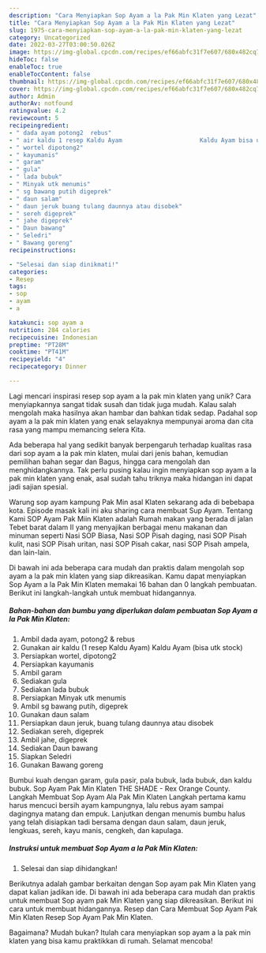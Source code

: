 ```yaml
---
description: "Cara Menyiapkan Sop Ayam a la Pak Min Klaten yang Lezat"
title: "Cara Menyiapkan Sop Ayam a la Pak Min Klaten yang Lezat"
slug: 1975-cara-menyiapkan-sop-ayam-a-la-pak-min-klaten-yang-lezat
category: Uncategorized
date: 2022-03-27T03:00:50.026Z
image: https://img-global.cpcdn.com/recipes/ef66abfc31f7e607/680x482cq70/sop-ayam-a-la-pak-min-klaten-foto-resep-utama.jpg
hideToc: false
enableToc: true
enableTocContent: false
thumbnail: https://img-global.cpcdn.com/recipes/ef66abfc31f7e607/680x482cq70/sop-ayam-a-la-pak-min-klaten-foto-resep-utama.jpg
cover: https://img-global.cpcdn.com/recipes/ef66abfc31f7e607/680x482cq70/sop-ayam-a-la-pak-min-klaten-foto-resep-utama.jpg
author: Admin
authorAv: notfound
ratingvalue: 4.2
reviewcount: 5
recipeingredient:
- " dada ayam potong2  rebus"
- " air kaldu 1 resep Kaldu Ayam                      Kaldu Ayam bisa utk stock"
- " wortel dipotong2"
- " kayumanis"
- " garam"
- " gula"
- " lada bubuk"
- " Minyak utk menumis"
- " sg bawang putih digeprek"
- " daun salam"
- " daun jeruk buang tulang daunnya atau disobek"
- " sereh digeprek"
- " jahe digeprek"
- " Daun bawang"
- " Seledri"
- " Bawang goreng"
recipeinstructions:

- "Selesai dan siap dinikmati!"
categories:
- Resep
tags:
- sop
- ayam
- a

katakunci: sop ayam a 
nutrition: 284 calories
recipecuisine: Indonesian
preptime: "PT28M"
cooktime: "PT41M"
recipeyield: "4"
recipecategory: Dinner

---
```





Lagi mencari inspirasi resep sop ayam a la pak min klaten yang unik? Cara menyiapkannya sangat tidak susah dan tidak juga mudah. Kalau salah mengolah maka hasilnya akan hambar dan bahkan tidak sedap. Padahal sop ayam a la pak min klaten yang enak selayaknya mempunyai aroma dan cita rasa yang mampu memancing selera Kita.





Ada beberapa hal yang sedikit banyak berpengaruh terhadap kualitas rasa dari sop ayam a la pak min klaten, mulai dari jenis bahan, kemudian pemilihan bahan segar dan Bagus, hingga cara mengolah dan menghidangkannya. Tak perlu pusing kalau ingin menyiapkan sop ayam a la pak min klaten yang enak,      asal sudah tahu triknya maka hidangan ini dapat jadi sajian spesial.














Warung sop ayam kampung Pak Min asal Klaten sekarang ada di bebebapa kota. Episode masak kali ini aku sharing cara membuat Sup Ayam. Tentang Kami SOP Ayam Pak Miin Klaten adalah Rumah makan yang berada di jalan Tebet barat dalam II yang menyajikan berbagai menu makanan dan minuman seperti Nasi SOP Biasa, Nasi SOP Pisah daging, nasi SOP Pisah kulit, nasi SOP Pisah uritan, nasi SOP Pisah cakar, nasi SOP Pisah ampela, dan lain-lain.






Di bawah ini ada beberapa cara mudah dan praktis dalam mengolah sop ayam a la pak min klaten yang siap dikreasikan. Kamu dapat menyiapkan Sop Ayam a la Pak Min Klaten memakai 16 bahan dan 0 langkah pembuatan. Berikut ini langkah-langkah untuk membuat hidangannya.

<!--inarticleads1-->

##### Bahan-bahan dan bumbu yang diperlukan dalam pembuatan Sop Ayam a la Pak Min Klaten:

1. Ambil  dada ayam, potong2 &amp; rebus
1. Gunakan  air kaldu (1 resep Kaldu Ayam)                      Kaldu Ayam (bisa utk stock)
1. Persiapkan  wortel, dipotong2
1. Persiapkan  kayumanis
1. Ambil  garam
1. Sediakan  gula
1. Sediakan  lada bubuk
1. Persiapkan  Minyak utk menumis
1. Ambil  sg bawang putih, digeprek
1. Gunakan  daun salam
1. Persiapkan  daun jeruk, buang tulang daunnya atau disobek
1. Sediakan  sereh, digeprek
1. Ambil  jahe, digeprek
1. Sediakan  Daun bawang
1. Siapkan  Seledri
1. Gunakan  Bawang goreng


Bumbui kuah dengan garam, gula pasir, pala bubuk, lada bubuk, dan kaldu bubuk. Sop Ayam Pak Min Klaten THE SHADE - Rex Orange County. Langkah Membuat Sop Ayam Ala Pak Min Klaten Langkah pertama kamu harus mencuci bersih ayam kampungnya, lalu rebus ayam sampai dagingnya matang dan empuk. Lanjutkan dengan menumis bumbu halus yang telah disiapkan tadi bersama dengan daun salam, daun jeruk, lengkuas, sereh, kayu manis, cengkeh, dan kapulaga. 

<!--inarticleads2-->

##### Instruksi untuk membuat Sop Ayam a la Pak Min Klaten:


1. Selesai dan siap dihidangkan!

Berikutnya adalah gambar berkaitan dengan Sop ayam pak Min Klaten yang dapat kalian jadikan ide. Di bawah ini ada beberapa cara mudah dan praktis untuk membuat Sop ayam pak Min Klaten yang siap dikreasikan. Berikut ini cara untuk membuat hidangannya. Resep dan Cara Membuat Sop Ayam Pak Min Klaten Resep Sop Ayam Pak Min Klaten. 

Bagaimana? Mudah bukan? Itulah cara menyiapkan sop ayam a la pak min klaten yang bisa kamu praktikkan di rumah. Selamat mencoba!
